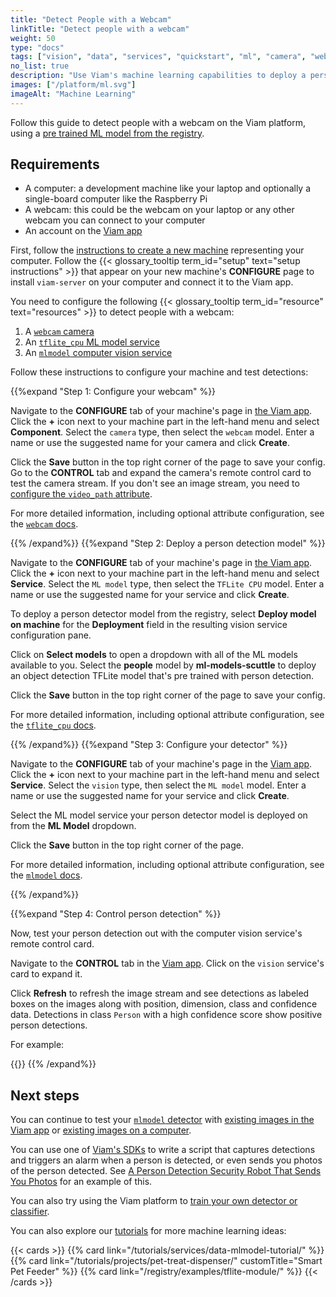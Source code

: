 ```yaml
---
title: "Detect People with a Webcam"
linkTitle: "Detect people with a webcam"
weight: 50
type: "docs"
tags: ["vision", "data", "services", "quickstart", "ml", "camera", "webcam"]
no_list: true
description: "Use Viam's machine learning capabilities to deploy a person detector ML model to your machine."
images: ["/platform/ml.svg"]
imageAlt: "Machine Learning"
---
```


Follow this guide to detect people with a webcam on the Viam platform, using a [pre trained ML model from the registry](https://app.viam.com/ml-model/ml-models-scuttle/people).

## Requirements

- A computer: a development machine like your laptop and optionally a single-board computer like the Raspberry Pi
- A webcam: this could be the webcam on your laptop or any other webcam you can connect to your computer
- An account on the [Viam app](https://app.viam.com)

First, follow the [instructions to create a new machine](/cloud/machines/#add-a-new-machine) representing your computer.
Follow the {{< glossary_tooltip term_id="setup" text="setup instructions" >}} that appear on your new machine's **CONFIGURE** page to install `viam-server` on your computer and connect it to the Viam app.

You need to configure the following {{< glossary_tooltip term_id="resource" text="resources" >}} to detect people with a webcam:

1. A [`webcam` camera](/components/camera/webcam/)
2. An [`tflite_cpu` ML model service](/services/ml/deploy/tflite_cpu/)
3. An [`mlmodel` computer vision service](/services/vision/mlmodel/)

Follow these instructions to configure your machine and test detections:

{{%expand "Step 1: Configure your webcam" %}}

Navigate to the **CONFIGURE** tab of your machine's page in [the Viam app](https://app.viam.com).
Click the **+** icon next to your machine part in the left-hand menu and select **Component**.
Select the `camera` type, then select the `webcam` model.
Enter a name or use the suggested name for your camera and click **Create**.

Click the **Save** button in the top right corner of the page to save your config.
Go to the **CONTROL** tab and expand the camera's remote control card to test the camera stream.
If you don't see an image stream, you need to [configure the `video_path` attribute](/components/camera/webcam/#using-video-path).

For more detailed information, including optional attribute configuration, see the [`webcam` docs](/components/camera/webcam/).

{{% /expand%}}
{{%expand "Step 2: Deploy a person detection model" %}}

Navigate to the **CONFIGURE** tab of your machine's page in [the Viam app](https://app.viam.com).
Click the **+** icon next to your machine part in the left-hand menu and select **Service**.
Select the `ML model` type, then select the `TFLite CPU` model.
Enter a name or use the suggested name for your service and click **Create**.

To deploy a person detector model from the registry, select **Deploy model on machine** for the **Deployment** field in the resulting vision service configuration pane.

Click on **Select models** to open a dropdown with all of the ML models available to you.
Select the **people** model by **ml-models-scuttle** to deploy an object detection TFLite model that's pre trained with person detection.

Click the **Save** button in the top right corner of the page to save your config.

For more detailed information, including optional attribute configuration, see the [`tflite_cpu` docs](/services/ml/deploy/tflite_cpu/).

{{% /expand%}}
{{%expand "Step 3: Configure your detector" %}}

Navigate to the **CONFIGURE** tab of your machine's page in the [Viam app](https://app.viam.com).
Click the **+** icon next to your machine part in the left-hand menu and select **Service**.
Select the `vision` type, then select the `ML model` model.
Enter a name or use the suggested name for your service and click **Create**.

Select the ML model service your person detector model is deployed on from the **ML Model** dropdown.

Click the **Save** button in the top right corner of the page.

For more detailed information, including optional attribute configuration, see the [`mlmodel` docs](/services/ml/vision/mlmodel/).

{{% /expand%}}

{{%expand "Step 4: Control person detection" %}}

Now, test your person detection out with the computer vision service's remote control card.

Navigate to the **CONTROL** tab in the [Viam app](https://app.viam.com).
Click on the `vision` service's card to expand it.

Click **Refresh** to refresh the image stream and see detections as labeled boxes on the images along with position, dimension, class and confidence data.
Detections in class `Person` with a high confidence score show positive person detections.

For example:

{{<imgproc src="/get-started/quickstarts/vision-card.png" resize="x1100" declaredimensions=true alt="Positive person detection on the vision card." >}}
{{% /expand%}}

## Next steps

You can continue to test your [`mlmodel` detector](/services/vision/mlmodel/#test-your-detector-or-classifier) with [existing images in the Viam app](/services/vision/mlmodel/#existing-images-in-the-cloud) or [existing images on a computer](/services/vision/mlmodel/#existing-images-on-your-machine).

You can use one of [Viam's SDKs](/sdks/) to write a script that captures detections and triggers an alarm when a person is detected, or even sends you photos of the person detected.
See [A Person Detection Security Robot That Sends You Photos](/tutorials/projects/send-security-photo/#use-the-viam-python-sdk-to-control-your-security-robot) for an example of this.

You can also try using the Viam platform to [train your own detector or classifier](/use-cases/deploy-ml/).

You can also explore our [tutorials](/tutorials/) for more machine learning ideas:

{{< cards >}}
{{% card link="/tutorials/services/data-mlmodel-tutorial/" %}}
{{% card link="/tutorials/projects/pet-treat-dispenser/" customTitle="Smart Pet Feeder" %}}
{{% card link="/registry/examples/tflite-module/" %}}
{{< /cards >}}
